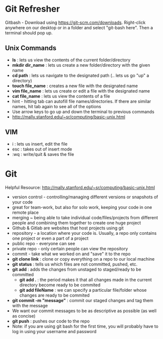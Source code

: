 # Git Refresher
Gitbash - Download using https://git-scm.com/downloads. Right-click anywhere on our desktop or in a folder and select "git-bash here". Then a terminal should pop up. 

## Unix Commands
- **ls** : lets us view the contents of the current folder/directory
- **mkdir dir_name** : lets us create a new folder/directory with the given name
- **cd path** : lets us navigate to the designated path (.. lets us go "up" a directory)
- **touch file_name** : creates a new file with the designated name
- **vim file_name** : lets us create or edit a file with the designated name
- **cat file_name** : lets us view the contents of a file
- hint - hitting tab can autofill file names/directories. If there are similar names, hit tab again to see all of the options
- Use arrow keys to go up and down the terminal to previous commands
- http://mally.stanford.edu/~sr/computing/basic-unix.html

## VIM
- i : lets us insert, edit the file
- esc : takes out of insert mode
- :wq : write/quit & saves the file

# Git
Helpful Resource: http://mally.stanford.edu/~sr/computing/basic-unix.html
- version control - controlling/managing different versions or snapshots of your code
- great for team-work, but also for solo work, keeping your code in one remote place
- merging ~ being able to take individual code/files/projects from different people
             and combining them together to create one huge project
- Github & Gitlab are websites that host projects using git
- repository - a location where your code is. Usually, a repo only contains one project or even a part of a project
- public repo - everyone can see
- private repo - only certain people can view the repository
- commit - take what we worked on and "save" it to the repo
- **git clone link** : clone or copy everything on a repo to our local machine
- **git status** : tells us which files are not committed, pushed, etc.
- **git add** : adds the changes from unstaged to staged/ready to be committed
    - **git add .** :  the period makes it that all changes made in the current directory become ready to be commited
    - **git add fileName** :  we can specify a particular file/folder whose changes are ready to be commited
- **git commit -m "message"** : commit our staged changes and tag them with the message
- We want our commit messages to be as descriptive as possible (as well as concise)
- **git push** : pushes our code to the repo
- Note: if you are using git bash for the first time, you will probably have to log in using your username and password 
